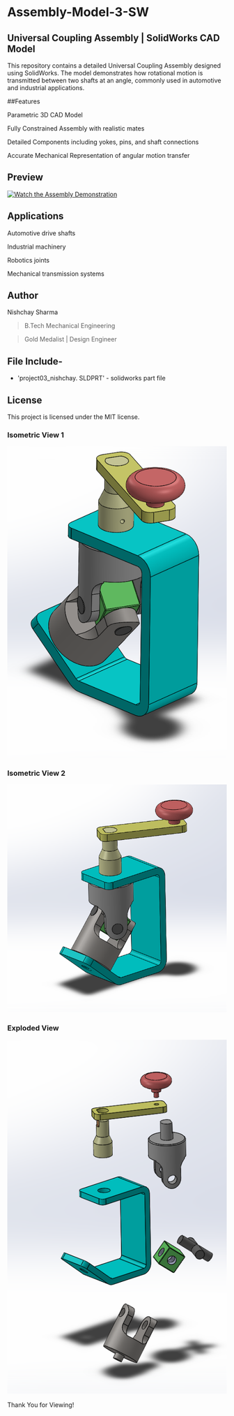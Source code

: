 # Assembly-Model-3-SW

## Universal Coupling Assembly | SolidWorks CAD Model

This repository contains a detailed Universal Coupling Assembly designed using SolidWorks. The model demonstrates how rotational motion is transmitted between two shafts at an angle, commonly used in automotive and industrial applications.

##Features

Parametric 3D CAD Model

Fully Constrained Assembly with realistic mates

Detailed Components including yokes, pins, and shaft connections

Accurate Mechanical Representation of angular motion transfer


## Preview

[![Watch the Assembly Demonstration](https://img.youtube.com/vi/MKYWJDdOFCQ/maxresdefault.jpg)](https://youtu.be/MKYWJDdOFCQ)




## Applications

Automotive drive shafts

Industrial machinery

Robotics joints

Mechanical transmission systems





## Author

Nishchay Sharma

>B.Tech Mechanical Engineering

>Gold Medalist | Design Engineer




## File Include-
- 'project03_nishchay.  SLDPRT' -
solidworks part file

## License
This project is licensed under the MIT license.



### Isometric View 1
![Isometric View-1](3a.png)

### Isometric View 2
![Isometric View-2](3b.png)

### Exploded View
![Exploded View](3c.png)


Thank You for Viewing!